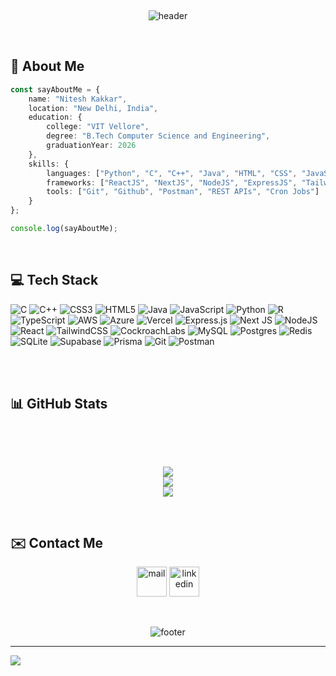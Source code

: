 <br><p align="center">
![header](https://capsule-render.vercel.app/api?type=waving&color=gradient&customColorList=2&text=Hello!&height=200&animation=fadeIn&fontSize=75)
</p>
<br>
<h2> 🚀 About Me</h2>

```typescript
const sayAboutMe = {
    name: "Nitesh Kakkar",
    location: "New Delhi, India",
    education: {
        college: "VIT Vellore",
        degree: "B.Tech Computer Science and Engineering",
        graduationYear: 2026
    },
    skills: {
        languages: ["Python", "C", "C++", "Java", "HTML", "CSS", "JavaScript", "TypeScript", "SQL"],
        frameworks: ["ReactJS", "NextJS", "NodeJS", "ExpressJS", "TailwindCSS", "Redis", "Prisma ORM", "MySQL", "PostgreSQL"],
        tools: ["Git", "Github", "Postman", "REST APIs", "Cron Jobs"]
    }
};

console.log(sayAboutMe);
```
<br>

<h2> 💻 Tech Stack </h2>

![C](https://img.shields.io/badge/c-%2300599C.svg?style=for-the-badge&logo=c&logoColor=white) ![C++](https://img.shields.io/badge/c++-%2300599C.svg?style=for-the-badge&logo=c%2B%2B&logoColor=white) ![CSS3](https://img.shields.io/badge/css3-%231572B6.svg?style=for-the-badge&logo=css3&logoColor=white) ![HTML5](https://img.shields.io/badge/html5-%23E34F26.svg?style=for-the-badge&logo=html5&logoColor=white) ![Java](https://img.shields.io/badge/java-%23ED8B00.svg?style=for-the-badge&logo=openjdk&logoColor=white) ![JavaScript](https://img.shields.io/badge/javascript-%23323330.svg?style=for-the-badge&logo=javascript&logoColor=%23F7DF1E) ![Python](https://img.shields.io/badge/python-3670A0?style=for-the-badge&logo=python&logoColor=ffdd54) ![R](https://img.shields.io/badge/r-%23276DC3.svg?style=for-the-badge&logo=r&logoColor=white) ![TypeScript](https://img.shields.io/badge/typescript-%23007ACC.svg?style=for-the-badge&logo=typescript&logoColor=white) ![AWS](https://img.shields.io/badge/AWS-%23FF9900.svg?style=for-the-badge&logo=amazon-aws&logoColor=white) ![Azure](https://img.shields.io/badge/azure-%230072C6.svg?style=for-the-badge&logo=microsoftazure&logoColor=white) ![Vercel](https://img.shields.io/badge/vercel-%23000000.svg?style=for-the-badge&logo=vercel&logoColor=white) ![Express.js](https://img.shields.io/badge/express.js-%23404d59.svg?style=for-the-badge&logo=express&logoColor=%2361DAFB) ![Next JS](https://img.shields.io/badge/Next-black?style=for-the-badge&logo=next.js&logoColor=white) ![NodeJS](https://img.shields.io/badge/node.js-6DA55F?style=for-the-badge&logo=node.js&logoColor=white) ![React](https://img.shields.io/badge/react-%2320232a.svg?style=for-the-badge&logo=react&logoColor=%2361DAFB) ![TailwindCSS](https://img.shields.io/badge/tailwindcss-%2338B2AC.svg?style=for-the-badge&logo=tailwind-css&logoColor=white) ![CockroachLabs](https://img.shields.io/badge/Cockroach%20Labs-6933FF?style=for-the-badge&logo=Cockroach%20Labs&logoColor=white) ![MySQL](https://img.shields.io/badge/mysql-4479A1.svg?style=for-the-badge&logo=mysql&logoColor=white) ![Postgres](https://img.shields.io/badge/postgres-%23316192.svg?style=for-the-badge&logo=postgresql&logoColor=white) ![Redis](https://img.shields.io/badge/redis-%23DD0031.svg?style=for-the-badge&logo=redis&logoColor=white) ![SQLite](https://img.shields.io/badge/sqlite-%2307405e.svg?style=for-the-badge&logo=sqlite&logoColor=white) ![Supabase](https://img.shields.io/badge/Supabase-3ECF8E?style=for-the-badge&logo=supabase&logoColor=white) ![Prisma](https://img.shields.io/badge/Prisma-3982CE?style=for-the-badge&logo=Prisma&logoColor=white) ![Git](https://img.shields.io/badge/git-%23F05033.svg?style=for-the-badge&logo=git&logoColor=white) ![Postman](https://img.shields.io/badge/Postman-FF6C37?style=for-the-badge&logo=postman&logoColor=white)

<br>
<br>
<h2> 📊 GitHub Stats</h2>

<br>

<br><p align="center">
![](https://github-readme-stats.vercel.app/api?username=Nitesh-04&theme=github_dark_dimmed&hide_border=false&include_all_commits=false&count_private=false)<br/>
![](https://github-readme-streak-stats.herokuapp.com/?user=Nitesh-04&theme=github_dark_dimmed&hide_border=false)<br/>
![](https://github-readme-stats.vercel.app/api/top-langs/?username=Nitesh-04&theme=github_dark_dimmed&hide_border=false&include_all_commits=false&count_private=false&layout=compact)
</p>

<br>


<h2> ✉️ Contact Me</h2>
<p align="center">
  <a href="mailto:kakkar.nitesh04@gmail.com"><img src="https://img.icons8.com/?size=100&id=EgRndDDLh8kS&format=png&color=000000" alt="mail" width="48" height="48"/></a>
  <a href="https://www.linkedin.com/in/nitesh-kakkar"><img src="https://img.icons8.com/?size=100&id=xuvGCOXi8Wyg&format=png&color=000000" alt="linkedin" width="48" height="48"/></a>
</p>

<br><p align="center">
![footer](https://capsule-render.vercel.app/api?type=waving&color=gradient&customColorList=2&height=150&animation=fadeIn&fontSize=75&section=footer)
</p>

---
[![](https://visitcount.itsvg.in/api?id=Nitesh-04&icon=0&color=0)](https://visitcount.itsvg.in)

